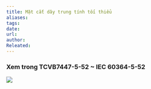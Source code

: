 ```yaml
---
title: Mặt cắt dây trung tính tối thiểu
aliases: 
tags: 
date: 
url: 
author: 
Releated:
---
```

### Xem trong TCVB7447-5-52 ~ IEC 60364-5-52
![](https://i.imgur.com/3pqIxmv.png)
